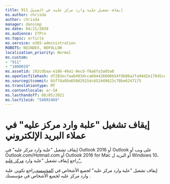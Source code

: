 ```yaml
---
title: 911 إيقاف تشغيل علبة وارد مركز عليه في العميل
ms.author: chrisda
author: chrisda
manager: dansimp
ms.date: 04/21/2020
ms.audience: ITPro
ms.topic: article
ms.service: o365-administration
ROBOTS: NOINDEX, NOFOLLOW
localization_priority: Normal
ms.custom:
- "911"
- "1800019"
ms.assetid: 192cdbaa-e106-49a1-9ecd-f6a6fa3a05a0
ms.openlocfilehash: df283ec7aab493dcca684426606b54fdb08a2fa94d2e17845cefc028ed4407c5
ms.sourcegitcommit: b5f7da89a650d2915dc652449623c78be6247175
ms.translationtype: MT
ms.contentlocale: ar-SA
ms.lasthandoff: 08/05/2021
ms.locfileid: "54092469"
---
```

# <a name="turn-off-focused-inbox-in-email-clients"></a>إيقاف تشغيل "علبة وارد مركز عليه" في عملاء البريد الإلكتروني

إيقاف تشغيل "علبة وارد مركز عليه" في Outlook 2016 أو Outlook على ويب أو Outlook.com/Hotmail.com أو Outlook 2016 for Mac أو البريد ل Windows 10، راجع إيقاف تشغيل "علبة وارد [مركز عليه".](https://support.office.com/article/f714d94d-9e63-4217-9ccb-6cb2986aa1b2.aspx)

إيقاف تشغيل "علبة وارد مركز عليه" لجميع الأشخاص في [المؤسسة،](https://docs.microsoft.com/microsoft-365/admin/setup/configure-focused-inbox)راجع تكوين علبة وارد مركز عليه لجميع الأشخاص في مؤسستك .
